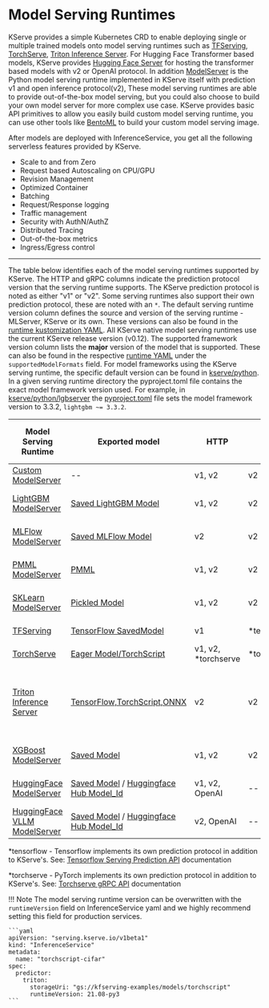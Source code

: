 # Model Serving Runtimes

KServe provides a simple Kubernetes CRD to enable deploying single or multiple trained models onto model serving runtimes such as [TFServing](https://www.tensorflow.org/tfx/guide/serving),
[TorchServe](https://pytorch.org/serve/server.html), [Triton Inference Server](https://docs.nvidia.com/deeplearning/triton-inference-server/user-guide/docs).
For Hugging Face Transformer based models, KServe provides [Hugging Face Server](https://github.com/kserve/kserve/tree/master/python/huggingfaceserver) for hosting the transformer based models with v2 or OpenAI protocol.
In addition [ModelServer](https://github.com/kserve/kserve/tree/master/python/kserve/kserve) is the Python model serving runtime implemented in KServe itself with prediction v1 and open inference protocol(v2),
These model serving runtimes are able to provide out-of-the-box model serving, but you could also choose to build your own model server for more complex use case.
KServe provides basic API primitives to allow you easily build custom model serving runtime, you can use other tools like [BentoML](https://docs.bentoml.org/en/latest) to build your custom model serving image.

After models are deployed with InferenceService, you get all the following serverless features provided by KServe.

- Scale to and from Zero
- Request based Autoscaling on CPU/GPU
- Revision Management
- Optimized Container
- Batching
- Request/Response logging
- Traffic management
- Security with AuthN/AuthZ
- Distributed Tracing
- Out-of-the-box metrics
- Ingress/Egress control


---

The table below identifies each of the model serving runtimes supported by KServe. The HTTP and gRPC columns indicate the prediction protocol version that the serving runtime supports.
The KServe prediction protocol is noted as either "v1" or "v2". Some serving runtimes also support their own prediction protocol, these are noted with an `*`. 
The default serving runtime version column defines the source and version of the serving runtime - MLServer, KServe or its own. 
These versions can also be found in the [runtime kustomization YAML](https://github.com/kserve/kserve/blob/master/config/runtimes/kustomization.yaml). 
All KServe native model serving runtimes use the current KServe release version (v0.12). The supported framework version column lists the **major** version of the model that is supported. 
These can also be found in the respective [runtime YAML](https://github.com/kserve/kserve/tree/master/config/runtimes) under the `supportedModelFormats` field. 
For model frameworks using the KServe serving runtime, the specific default version can be found in [kserve/python](https://github.com/kserve/kserve/tree/master/python). 
In a given serving runtime directory the pyproject.toml file contains the exact model framework version used. For example, in [kserve/python/lgbserver](https://github.com/kserve/kserve/tree/master/python/lgbserver) the [pyproject.toml](https://github.com/kserve/kserve/blob/master/python/lgbserver/pyproject.toml) file sets the model framework version to 3.3.2, `lightgbm ~= 3.3.2`.

| Model Serving Runtime                                                                                 | Exported model                                                                                                                                                                                 | HTTP                | gRPC        | Default Serving Runtime Version                                              | Supported Framework (Major) Version(s)                                                                                                                    | Examples                                          |
|-------------------------------------------------------------------------------------------------------|------------------------------------------------------------------------------------------------------------------------------------------------------------------------------------------------|---------------------|-------------|------------------------------------------------------------------------------|-----------------------------------------------------------------------------------------------------------------------------------------------------------|---------------------------------------------------|
| [Custom ModelServer](https://github.com/kserve/kserve/tree/master/python/kserve/kserve)               | --                                                                                                                                                                                             | v1, v2              | v2          | --                                                                           | --                                                                                                                                                        | [Custom Model](custom/custom_model/README.md)     |
| [LightGBM ModelServer](https://github.com/kserve/kserve/tree/master/python/lgbserver)                 | [Saved LightGBM Model](https://lightgbm.readthedocs.io/en/latest/pythonapi/lightgbm.Booster.html#lightgbm.Booster.save_model)                                                                  | v1, v2              | v2          | v{{ kserve_release_version }} (KServe)                                                               | 4                                                                                                                                                         | [LightGBM Iris](./lightgbm/README.md)             |
| [MLFlow ModelServer](https://docs.seldon.io/projects/seldon-core/en/latest/servers/mlflow.html)       | [Saved MLFlow Model](https://www.mlflow.org/docs/latest/python_api/mlflow.sklearn.html#mlflow.sklearn.save_model)                                                                              | v2                  | v2          | v1.5.0 (MLServer)                                                            | 2                                                                                                                                                         | [MLFLow wine-classifier](./mlflow/v2/README.md)   |
| [PMML ModelServer](https://github.com/kserve/kserve/tree/master/python/pmmlserver)                    | [PMML](http://dmg.org/pmml/v4-4-1/GeneralStructure.html)                                                                                                                                       | v1, v2              | v2          | v{{ kserve_release_version }} (KServe)                                                               | 3, 4 ([PMML4.4.1](https://github.com/autodeployai/pypmml))                                                                                                | [SKLearn PMML](./pmml/README.md)                  |
| [SKLearn ModelServer](https://github.com/kserve/kserve/tree/master/python/sklearnserver)              | [Pickled Model](https://scikit-learn.org/stable/modules/model_persistence.html)                                                                                                                | v1, v2              | v2          | v{{ kserve_release_version }} (KServe)                                                               | 1.5                                                                                                                                                       | [SKLearn Iris](./sklearn/v2/README.md)            |
| [TFServing](https://www.tensorflow.org/tfx/guide/serving)                                             | [TensorFlow SavedModel](https://www.tensorflow.org/guide/saved_model)                                                                                                                          | v1                  | *tensorflow | 2.6.2 ([TFServing Versions](https://github.com/tensorflow/serving/releases)) | 2                                                                                                                                                         | [TensorFlow flower](./tensorflow/README.md)       |
| [TorchServe](https://pytorch.org/serve/server.html)                                                   | [Eager Model/TorchScript](https://pytorch.org/docs/master/generated/torch.save.html)                                                                                                           | v1, v2, *torchserve | *torchserve | 0.9.0 (TorchServe)                                                           | 2                                                                                                                                                         | [TorchServe mnist](./torchserve/README.md)        |
| [Triton Inference Server](https://github.com/triton-inference-server/server)                          | [TensorFlow,TorchScript,ONNX](https://github.com/triton-inference-server/server/blob/r21.09/docs/model_repository.md)                                                                          | v2                  | v2          | 23.05-py3 (Triton)                                                           | 8 (TensoRT), 1, 2 (TensorFlow), 2 (PyTorch), 2 (Triton) [Compatibility Matrix](https://docs.nvidia.com/deeplearning/frameworks/support-matrix/index.html) | [Torchscript cifar](triton/torchscript/README.md) |
| [XGBoost ModelServer](https://github.com/kserve/kserve/tree/master/python/xgbserver)                  | [Saved Model](https://xgboost.readthedocs.io/en/latest/tutorials/saving_model.html)                                                                                                            | v1, v2              | v2          | v{{ kserve_release_version }} (KServe)                                                               | 2                                                                                                                                                         | [XGBoost Iris](./xgboost/README.md)               |
| [HuggingFace ModelServer](https://github.com/kserve/kserve/tree/master/python/huggingfaceserver)      | [Saved Model](https://huggingface.co/docs/transformers/v4.39.2/en/main_classes/model#transformers.PreTrainedModel.save_pretrained) / [Huggingface Hub Model_Id](https://huggingface.co/models) | v1, v2, OpenAI              | --          | v{{ kserve_release_version }} (KServe)                                                               | 4 ([Transformers](https://pypi.org/project/transformers/4.43.4/))                                                                                         | --                                                | 
| [HuggingFace VLLM ModelServer](https://github.com/kserve/kserve/tree/master/python/huggingfaceserver) | [Saved Model](https://huggingface.co/docs/transformers/v4.43.4/en/main_classes/model#transformers.PreTrainedModel.save_pretrained) / [Huggingface Hub Model_Id](https://huggingface.co/models) | v2, OpenAI                  | --          | v{{ kserve_release_version }} (KServe)                                                               | 0 ([Vllm](https://pypi.org/project/vllm/0.6.1.post2/))                                                                                                          | --                                                | 



*tensorflow - Tensorflow implements its own prediction protocol in addition to KServe's. See: [Tensorflow Serving Prediction API](https://github.com/tensorflow/serving/blob/master/tensorflow_serving/apis/prediction_service.proto) documentation

*torchserve - PyTorch implements its own prediction protocol in addition to KServe's. See: [Torchserve gRPC API](https://pytorch.org/serve/grpc_api.html#) documentation

!!! Note
    The model serving runtime version can be overwritten with the `runtimeVersion` field on InferenceService yaml and we highly recommend
    setting this field for production services.

    ```yaml
    apiVersion: "serving.kserve.io/v1beta1"
    kind: "InferenceService"
    metadata:
      name: "torchscript-cifar"
    spec:
      predictor:
        triton:
          storageUri: "gs://kfserving-examples/models/torchscript"
          runtimeVersion: 21.08-py3
    ```
